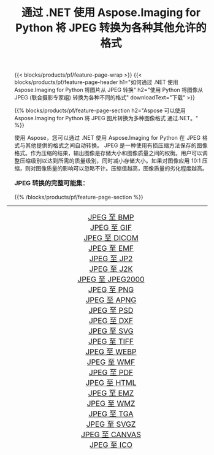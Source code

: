 ﻿---
title: 通过 .NET 使用 Aspose.Imaging for Python 将 JPEG 转换为各种其他允许的格式 
weight: 3920
url: /zh-hans/python-net/conversion/from/jpeg/ 
lang: zh-hans
langdirlevel: 2
locales: zh-hans,ja,it,ru,de,es,fr,nl,id,lt,pl,pt,vi,tr,ko,zh-hant,ar,hi,th,sv,cs,uk,he
description: 您可以通过 .NET 使用 Aspose.Imaging for Python 快速将 JPEG(联合摄影专家组) 转换为各种格式。
---

{{< blocks/products/pf/feature-page-wrap >}}
{{< blocks/products/pf/feature-page-header h1="如何通过 .NET 使用 Aspose.Imaging for Python 将图片从 JPEG 转换" h2="使用 Python 将图像从 JPEG (联合摄影专家组) 转换为各种不同的格式" downloadText="下载" >}}


{{% blocks/products/pf/feature-page-section  h2="Aspose 可以使用 Aspose.Imaging for Python 将 JPEG 图片转换为多种图像格式 通过.NET。" %}}
<p align=justify>使用 Aspose，您可以通过 .NET 使用 Aspose.Imaging for Python 在 JPEG 格式与其他提供的格式之间自动转换。 JPEG 是一种使用有损压缩方法保存的图像格式。作为压缩的结果，输出图像是存储大小和图像质量之间的权衡。用户可以调整压缩级别以达到所需的质量级别，同时减小存储大小。如果对图像应用 10:1 压缩，则对图像质量的影响可以忽略不计。压缩值越高，图像质量的劣化程度越高。</p>
<h3 style="margin-top:16px;">
JPEG 转换的完整可能集：
</h3>
{{% /blocks/products/pf/feature-page-section %}}
<div class="container-fluid productfamilypage bg-gray">
    <div class="convertypes bg-gray agp-content section">
        <div class="container">
		<hr style="margin-left:-20px;"/>
		<div class="row other-converters" style="gap: 10px;font-size: 19px;text-align:center;">
		    <div class='col-md-3 other-converter remove-lp remove-rp'><a href="/imaging/zh-hans/python-net/conversion/jpeg-to-bmp/" style="padding:15px;">JPEG 至 BMP</a></div><div class='col-md-3 other-converter remove-lp remove-rp'><a href="/imaging/zh-hans/python-net/conversion/jpeg-to-gif/" style="padding:15px;">JPEG 至 GIF</a></div><div class='col-md-3 other-converter remove-lp remove-rp'><a href="/imaging/zh-hans/python-net/conversion/jpeg-to-dicom/" style="padding:15px;">JPEG 至 DICOM</a></div><div class='col-md-3 other-converter remove-lp remove-rp'><a href="/imaging/zh-hans/python-net/conversion/jpeg-to-emf/" style="padding:15px;">JPEG 至 EMF</a></div><div class='col-md-3 other-converter remove-lp remove-rp'><a href="/imaging/zh-hans/python-net/conversion/jpeg-to-jp2/" style="padding:15px;">JPEG 至 JP2</a></div><div class='col-md-3 other-converter remove-lp remove-rp'><a href="/imaging/zh-hans/python-net/conversion/jpeg-to-j2k/" style="padding:15px;">JPEG 至 J2K</a></div><div class='col-md-3 other-converter remove-lp remove-rp'><a href="/imaging/zh-hans/python-net/conversion/jpeg-to-jpeg2000/" style="padding:15px;">JPEG 至 JPEG2000</a></div><div class='col-md-3 other-converter remove-lp remove-rp'><a href="/imaging/zh-hans/python-net/conversion/jpeg-to-png/" style="padding:15px;">JPEG 至 PNG</a></div><div class='col-md-3 other-converter remove-lp remove-rp'><a href="/imaging/zh-hans/python-net/conversion/jpeg-to-apng/" style="padding:15px;">JPEG 至 APNG</a></div><div class='col-md-3 other-converter remove-lp remove-rp'><a href="/imaging/zh-hans/python-net/conversion/jpeg-to-psd/" style="padding:15px;">JPEG 至 PSD</a></div><div class='col-md-3 other-converter remove-lp remove-rp'><a href="/imaging/zh-hans/python-net/conversion/jpeg-to-dxf/" style="padding:15px;">JPEG 至 DXF</a></div><div class='col-md-3 other-converter remove-lp remove-rp'><a href="/imaging/zh-hans/python-net/conversion/jpeg-to-svg/" style="padding:15px;">JPEG 至 SVG</a></div><div class='col-md-3 other-converter remove-lp remove-rp'><a href="/imaging/zh-hans/python-net/conversion/jpeg-to-tiff/" style="padding:15px;">JPEG 至 TIFF</a></div><div class='col-md-3 other-converter remove-lp remove-rp'><a href="/imaging/zh-hans/python-net/conversion/jpeg-to-webp/" style="padding:15px;">JPEG 至 WEBP</a></div><div class='col-md-3 other-converter remove-lp remove-rp'><a href="/imaging/zh-hans/python-net/conversion/jpeg-to-wmf/" style="padding:15px;">JPEG 至 WMF</a></div><div class='col-md-3 other-converter remove-lp remove-rp'><a href="/imaging/zh-hans/python-net/conversion/jpeg-to-pdf/" style="padding:15px;">JPEG 至 PDF</a></div><div class='col-md-3 other-converter remove-lp remove-rp'><a href="/imaging/zh-hans/python-net/conversion/jpeg-to-html/" style="padding:15px;">JPEG 至 HTML</a></div><div class='col-md-3 other-converter remove-lp remove-rp'><a href="/imaging/zh-hans/python-net/conversion/jpeg-to-emz/" style="padding:15px;">JPEG 至 EMZ</a></div><div class='col-md-3 other-converter remove-lp remove-rp'><a href="/imaging/zh-hans/python-net/conversion/jpeg-to-wmz/" style="padding:15px;">JPEG 至 WMZ</a></div><div class='col-md-3 other-converter remove-lp remove-rp'><a href="/imaging/zh-hans/python-net/conversion/jpeg-to-tga/" style="padding:15px;">JPEG 至 TGA</a></div><div class='col-md-3 other-converter remove-lp remove-rp'><a href="/imaging/zh-hans/python-net/conversion/jpeg-to-svgz/" style="padding:15px;">JPEG 至 SVGZ</a></div><div class='col-md-3 other-converter remove-lp remove-rp'><a href="/imaging/zh-hans/python-net/conversion/jpeg-to-canvas/" style="padding:15px;">JPEG 至 CANVAS</a></div><div class='col-md-3 other-converter remove-lp remove-rp'><a href="/imaging/zh-hans/python-net/conversion/jpeg-to-ico/" style="padding:15px;">JPEG 至 ICO</a></div>
                </div>
        </div>
    </div>
</div>
<br/>

